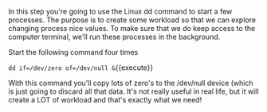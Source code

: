 In this step you're going to use the Linux dd command to start a few processes. The purpose is to create some workload so that we can explore changing process nice values. To make sure that we do keep access to the computer terminal, we'll run these processes in the background.

Start the following command four times

`dd if=/dev/zero of=/dev/null &`{{execute}}

With this command you'll copy lots of zero's to the /dev/null device (which is just going to discard all that data. It's not really useful in real life, but it will create a LOT of workload and that's exactly what we need!

